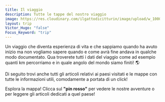 ```yaml
---
title: Il viaggio
description: Tutte le tappe del nostro viaggio
image: https://res.cloudinary.com/ilgattodicitturin/image/upload/w_1000/f_auto,q_auto:eco/v1701795049/asset/trip_wlwlcy.jpg
layout: trip
Victor_Hugo: "false"
Focus_Keyword: "trip"
---
```

<!-- https://www.mapchart.net/world.html -->
Un viaggio che diventa esperienza di vita e che sappiamo quando ha avuto inizio ma non vogliamo sapere quando e come avrà fine andava in qualche modo documentato. Qua troverete tutti i dati del viaggio come ad esempio quanti km percorriamo e in quale angolo del mondo siamo finiti! 🌎

Di seguito trovi anche tutti gli articoli relativi ai paesi visitati e le mappe con tutte le informazioni utili, comodamente a portata di un click!

<!-- section break -->

Esplora la mappa! Clicca sul **"pin rosso"** per vedere le nostre avventure o per leggere gli articoli dedicati a quel paese!